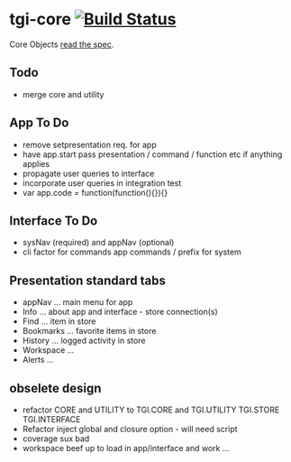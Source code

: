 # tgi-core [![Build Status](https://travis-ci.org/tgi-io/tgi-core.svg?branch=master)](https://travis-ci.org/tgi-io/tgi-core)

Core Objects [read the spec](spec/README.md).

Todo
----
- merge core and utility

App To Do
---
- remove setpresentation req. for app
- have app.start pass presentation / command / function etc if anything applies
- propagate user queries to interface
- incorporate user queries in integration test
- var app.code = function(function(){}){}

Interface To Do
---
- sysNav (required) and appNav (optional)
- cli factor for commands app commands / prefix for system

Presentation standard tabs
---
- appNav ... main menu for app
- Info ... about app and interface - store connection(s)
- Find ... item in store
- Bookmarks ... favorite items in store
- History ... logged activity in store
- Workspace ...
- Alerts ...

obselete design
---
- refactor CORE and UTILITY to TGI.CORE and TGI.UTILITY TGI.STORE TGI.INTERFACE
- Refactor inject global and closure option - will need script <no global>
- coverage sux bad <fuck coverage>
- workspace beef up to load in app/interface and work ...


